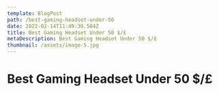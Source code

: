 ```yaml
---
template: BlogPost
path: /best-gaming-headset-under-50
date: 2022-02-14T11:49:39.504Z
title: Best Gaming Headset Under 50 $/£
metaDescription: Best Gaming Headset Under 50 $/£
thumbnail: /assets/image-5.jpg
---
```

# Best Gaming Headset Under 50 $/£
